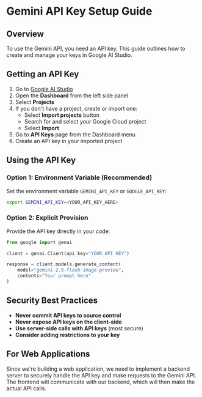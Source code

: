 # Gemini API Key Setup Guide

## Overview
To use the Gemini API, you need an API key. This guide outlines how to create and manage your keys in Google AI Studio.

## Getting an API Key

1. Go to [Google AI Studio](https://aistudio.google.com/)
2. Open the **Dashboard** from the left side panel
3. Select **Projects**
4. If you don't have a project, create or import one:
   - Select **Import projects** button
   - Search for and select your Google Cloud project
   - Select **Import**
5. Go to **API Keys** page from the Dashboard menu
6. Create an API key in your imported project

## Using the API Key

### Option 1: Environment Variable (Recommended)
Set the environment variable `GEMINI_API_KEY` or `GOOGLE_API_KEY`:

```bash
export GEMINI_API_KEY=<YOUR_API_KEY_HERE>
```

### Option 2: Explicit Provision
Provide the API key directly in your code:

```python
from google import genai

client = genai.Client(api_key="YOUR_API_KEY")

response = client.models.generate_content(
    model="gemini-2.5-flash-image-preview", 
    contents="Your prompt here"
)
```

## Security Best Practices

- **Never commit API keys to source control**
- **Never expose API keys on the client-side**
- **Use server-side calls with API keys** (most secure)
- **Consider adding restrictions to your key**

## For Web Applications

Since we're building a web application, we need to implement a backend server to securely handle the API key and make requests to the Gemini API. The frontend will communicate with our backend, which will then make the actual API calls.
